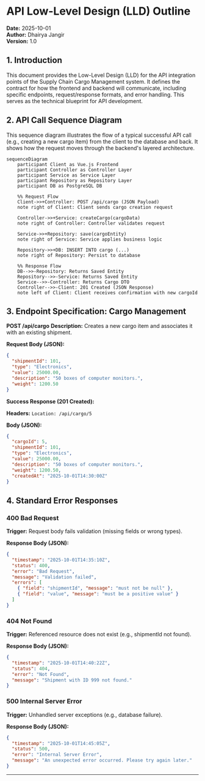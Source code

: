 # API Low-Level Design (LLD) Outline
**Date:** 2025-10-01  
**Author:** Dhairya Jangir  
**Version:** 1.0

## 1. Introduction
This document provides the Low-Level Design (LLD) for the API integration points of the Supply Chain Cargo Management system. It defines the contract for how the frontend and backend will communicate, including specific endpoints, request/response formats, and error handling. This serves as the technical blueprint for API development.

## 2. API Call Sequence Diagram
This sequence diagram illustrates the flow of a typical successful API call (e.g., creating a new cargo item) from the client to the database and back. It shows how the request moves through the backend's layered architecture.

```mermaid
sequenceDiagram
    participant Client as Vue.js Frontend
    participant Controller as Controller Layer
    participant Service as Service Layer
    participant Repository as Repository Layer
    participant DB as PostgreSQL DB

    %% Request Flow
    Client->>+Controller: POST /api/cargo (JSON Payload)
    note right of Client: Client sends cargo creation request

    Controller->>+Service: createCargo(cargoData)
    note right of Controller: Controller validates request

    Service->>+Repository: save(cargoEntity)
    note right of Service: Service applies business logic

    Repository->>+DB: INSERT INTO cargo (...)
    note right of Repository: Persist to database

    %% Response Flow
    DB-->>-Repository: Returns Saved Entity
    Repository-->>-Service: Returns Saved Entity
    Service-->>-Controller: Returns Cargo DTO
    Controller-->>-Client: 201 Created (JSON Response)
    note left of Client: Client receives confirmation with new cargoId

````

## 3. Endpoint Specification: Cargo Management

**POST /api/cargo**
**Description:** Creates a new cargo item and associates it with an existing shipment.

**Request Body (JSON):**

```json
{
  "shipmentId": 101,
  "type": "Electronics",
  "value": 25000.00,
  "description": "50 boxes of computer monitors.",
  "weight": 1200.50
}
```

**Success Response (201 Created):**

**Headers:**
`Location: /api/cargo/5`

**Body (JSON):**

```json
{
  "cargoId": 5,
  "shipmentId": 101,
  "type": "Electronics",
  "value": 25000.00,
  "description": "50 boxes of computer monitors.",
  "weight": 1200.50,
  "createdAt": "2025-10-01T14:30:00Z"
}
```

## 4. Standard Error Responses

### 400 Bad Request

**Trigger:** Request body fails validation (missing fields or wrong types).

**Response Body (JSON):**

```json
{
  "timestamp": "2025-10-01T14:35:10Z",
  "status": 400,
  "error": "Bad Request",
  "message": "Validation failed",
  "errors": [
    { "field": "shipmentId", "message": "must not be null" },
    { "field": "value", "message": "must be a positive value" }
  ]
}
```

### 404 Not Found

**Trigger:** Referenced resource does not exist (e.g., shipmentId not found).

**Response Body (JSON):**

```json
{
  "timestamp": "2025-10-01T14:40:22Z",
  "status": 404,
  "error": "Not Found",
  "message": "Shipment with ID 999 not found."
}
```

### 500 Internal Server Error

**Trigger:** Unhandled server exceptions (e.g., database failure).

**Response Body (JSON):**

```json
{
  "timestamp": "2025-10-01T14:45:05Z",
  "status": 500,
  "error": "Internal Server Error",
  "message": "An unexpected error occurred. Please try again later."
}
```

****

